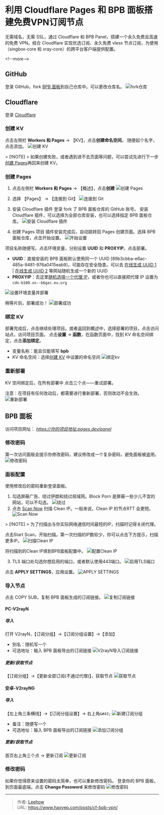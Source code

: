 # 利用 Cloudflare Pages 和 BPB 面板搭建免费VPN订阅节点


无需域名，无需 SSL，通过 Cloudflare 和 BPB Panel，搭建一个永久免费且高速的免费 VPN。结合 Cloudflare 实现优选订阅、永久免费 vless 节点订阅，为使用（singbox-core 和 xray-core）的跨平台客户端提供配置。

&lt;!--more--&gt;

## GitHub
登录 GitHub，fork [BPB 面板](https://github.com/bia-pain-bache/BPB-Worker-Panel)到自己仓库中。可以更改仓库名。
![fork仓库](https://cdn.haoyep.com/gh/leegical/Blog_img/cdnimg/202408210057058.png)
## Cloudflare
登录 [Cloudflare](https://dash.Cloudflare.com/)
### 创建 KV
点击左侧栏 **Workers 和 Pages** -&gt; 【KV】，点击**创建命名空间**。
随便起个名字，点击添加。
![创建 KV](https://cdn.haoyep.com/gh/leegical/Blog_img/cdnimg/202408282353466.png)

&gt; [!NOTE]
&gt; 如果创建失败，或者遇到进不去页面等问题，可以尝试先进行下一步[创建 Pages](#创建-pages)再回来创建 KV。

### 创建 Pages
1) 点击左侧栏 **Workers 和 Pages** -&gt; 【概述】，点击**创建**
![创建 Pages](https://cdn.haoyep.com/gh/leegical/Blog_img/cdnimg/202408282337942.png)

2) 选择 【Pages】 -&gt; 【连接到 Git】
![连接到 Git](https://cdn.haoyep.com/gh/leegical/Blog_img/cdnimg/202408282356132.png)

3) 安装 Cloudflare 插件
登录 fork 了 BPB 面板仓库的 GitHub 账号。
安装 Cloudflare 插件，可以选择为全部仓库安装，也可以选择指定 BPB 面板仓库。
![安装 Cloudflare 插件](https://cdn.haoyep.com/gh/leegical/Blog_img/cdnimg/202408290003015.png)

4) 创建 Pages 项目
插件安装完成后，自动跳转回 Pages 创建页面。选择 BPB 面板仓库，点击开始设置。
![开始设置](https://cdn.haoyep.com/gh/leegical/Blog_img/cdnimg/202408290005720.png)

项目名称随便写。点击环境变量，分别设置 **UUID** 和 **PROXYIP**。点击部署。
- **UUID**：直接安装的 BPB 面板默认使用同一个 UUID [89b3cbba-e6ac-485a-9481-976a0415eab9]，可能存在安全隐患。可以去 [在线生成 UUID 1](https://1024tools.com/uuid)  | [在线生成 UUID 2](https://www.lddgo.net/string/uuid) 等网站随机生成一个新的 UUID
- **PROXYIP**：去这里[随机选择一个代理 IP](https://www.nslookup.io/domains/cdn.xn--b6gac.eu.org/dns-records/)，或者你也可以直接把代理 IP 设置为 `cdn-b100.xn--b6gac.eu.org`

![设置环境变量并部署](https://cdn.haoyep.com/gh/leegical/Blog_img/cdnimg/202408290013515.png)

稍等片刻，部署成功！
![部署成功](https://cdn.haoyep.com/gh/leegical/Blog_img/cdnimg/202408290035625.png)

### 绑定 KV
部署完成后，点击继续处理项目。或者返回到概述中，选择部署的项目，点击访问站点，访问项目页面。
点击**设置** -&gt; **函数**，在函数页面中，找到 KV 命名空间绑定，点击**添加绑定**。
- 变量名称：能且仅能填写 **bpb**
- KV 命名空间：选择[创建 KV](#创建-kv) 中设置的命名空间
![绑定kv](https://cdn.haoyep.com/gh/leegical/Blog_img/cdnimg/202408290039054.png)

### 重新部署
KV 空间绑定后，在所有部署中 点击三个点——重试部署。

注意：在项目有任何改动后，都需要进行重新部署，否则改动不会生效。
![重新部署](https://cdn.haoyep.com/gh/leegical/Blog_img/cdnimg/202408290046972.png)

## BPB 面板
访问项目网址： *https://你的项目地址.pages.dev/panel*
### 修改密码
第一次访问面板会提示你修改密码，建议修改成一个复杂密码，避免面板被盗用。
![修改密码](https://cdn.haoyep.com/gh/leegical/Blog_img/cdnimg/202408290050299.png)

### 面板配置
使用修改后的密码重新登录面板。
1) 勾选屏蔽广告、绕过伊朗和绕过局域网。Block Porn 是屏蔽一些少儿不宜的网站，可以不勾选。
![绕过](https://cdn.haoyep.com/gh/leegical/Blog_img/cdnimg/202408290053192.png)
2) 点击 [Scan Now](https://scanner.github1.cloud/) 扫描 Clean IP。一般来说，Clean IP 的节点RTT 会更短。
![Scan Now](https://cdn.haoyep.com/gh/leegical/Blog_img/cdnimg/202408290057503.png)

&gt; [!NOTE]
&gt; 为了扫描出与你实际网络通信时间最短的IP，扫描时记得关闭代理。

点击Start Scan，开始扫描。第一次扫描的IP数较少，你可以点击下方提示，扫描更多IP。
![扫描Clean IP](https://cdn.haoyep.com/gh/leegical/Blog_img/cdnimg/202408290102440.png)
	
将扫描到的Clean IP填到BPB面板配置中。
![配置Clean IP](https://cdn.haoyep.com/gh/leegical/Blog_img/cdnimg/202408290105211.png)

3) TLS 端口处勾选你想启用的端口，或者默认使用443端口。
![启用TLS端口](https://cdn.haoyep.com/gh/leegical/Blog_img/cdnimg/202408290056538.png)

点击 **APPLY SETTINGS**，应用设置。
![APPLY SETTINGS](https://cdn.haoyep.com/gh/leegical/Blog_img/cdnimg/202408290106273.png)

### 导入节点
点击 COPY SUB，复制 BPB 面板生成的订阅链接。
![复制订阅链接](https://cdn.haoyep.com/gh/leegical/Blog_img/cdnimg/202408290110707.png)

#### PC-V2rayN
##### 导入
打开 V2rayN，【订阅分组】-&gt;【订阅分组设置】-&gt;【添加】
- 别名：随机写一个
- 可选地址：输入 BPB 面板导出的订阅链接
![V2rayN导入订阅链接](https://cdn.haoyep.com/gh/leegical/Blog_img/cdnimg/202408290114711.png)

##### 更新/获取节点
【订阅分组】-&gt;【更新全部订阅(不通过代理)】，获取节点
![获取节点](https://cdn.haoyep.com/gh/leegical/Blog_img/cdnimg/202408290117981.png)

#### 安卓-V2rayNG
##### 导入
【左上角三条横线】-&gt;【订阅分组设置】-&gt; 右上角`&#43;`
![新建订阅分组](https://cdn.haoyep.com/gh/leegical/Blog_img/cdnimg/202408290125388.png)

- 备注：随便写一个
- 可选地址：输入 BPB 面板导出的订阅链接
![添加订阅分组](https://cdn.haoyep.com/gh/leegical/Blog_img/cdnimg/202408290127693.png)

##### 更新/获取节点
首页右上角三个点 -&gt; 更新订阅
![更新订阅](https://cdn.haoyep.com/gh/leegical/Blog_img/cdnimg/202408290131358.png)

### 修改密码
如果你觉得原来设置的密码太简单，也可以重新修改密码。
登录你的 BPB 面板，到页面最底端，点击 **Change Password** 来修改密码
![修改密码](https://cdn.haoyep.com/gh/leegical/Blog_img/cdnimg/202408290120104.png)


---

> 作者: [Leehow](https://www.haoyep.com/)  
> URL: https://www.haoyep.com/posts/cf-bpb-vpn/  

